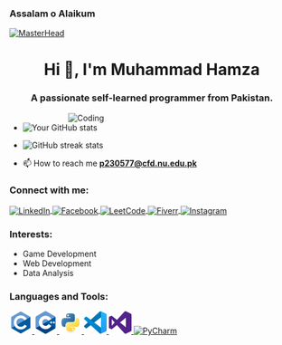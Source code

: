 ### Assalam o Alaikum

[![MasterHead](https://mir-s3-cdn-cf.behance.net/project_modules/fs/54b6c068097599.5b50bca476b9b.gif)](https://hamzza07x.io)
<h1 align="center">Hi 👋, I'm Muhammad Hamza</h1>
<h3 align="center">A passionate self-learned programmer from Pakistan.</h3>
<img align="right" alt="Coding" width="400" src="https://camo.githubusercontent.com/4d9f5ecceb711eec6e2018f38a5677dc657c9738d4a65ba3b928c41c0a45b439/68747470733a2f2f6d69726f2e6d656469756d2e636f6d2f6d61782f313336302f302a37513379765349765f7430696f4a2d5a2e676966">

- ![Your GitHub stats](https://github-readme-stats.vercel.app/api?username=hamzza07x&show_icons=true&theme=radical)
- ![GitHub streak stats](https://github-readme-streak-stats.herokuapp.com/?user=hamzza07x&theme=radical)

- 📫 How to reach me **p230577@cfd.nu.edu.pk**

<h3 align="left">Connect with me:</h3>
<p align="left">
  <a href="https://www.linkedin.com/in/muhammad-hamza-b254a0292" target="blank">
    <img align="center" src="https://raw.githubusercontent.com/rahuldkjain/github-profile-readme-generator/master/src/images/icons/Social/linked-in-alt.svg" alt="LinkedIn" height="30" width="40" />
  </a>
  <a href="https://www.facebook.com/hafmtmzi?mibextid=zbwkwl" target="blank">
    <img align="center" src="https://raw.githubusercontent.com/rahuldkjain/github-profile-readme-generator/master/src/images/icons/Social/facebook.svg" alt="Facebook" height="30" width="40" />
  </a>
  <a href="https://www.leetcode.com/hamzza07x" target="blank">
    <img align="center" src="https://raw.githubusercontent.com/rahuldkjain/github-profile-readme-generator/master/src/images/icons/Social/leet-code.svg" alt="LeetCode" height="30" width="40" />
  </a>
  <a href="https://www.fiverr.com/ham_zza" target="blank">
    <img align="center" src="https://encrypted-tbn0.gstatic.com/images?q=tbn:ANd9GcT3Cpx0-4GyPNTT06JUFrqz9tGBaPOZPfc7gw&s" alt="Fiverr" height="30" width="40" />
  </a>
  <a href="https://www.instagram.com/9h0st41" target="blank">
    <img align="center" src="https://upload.wikimedia.org/wikipedia/commons/9/95/Instagram_logo_2022.svg" alt="Instagram" height="30" width="40" />
  </a>
</p>

<h3 align="left">Interests:</h3>
<ul>
  <li>Game Development</li>
  <li>Web Development</li>
  <li>Data Analysis</li>
</ul>

<h3 align="left">Languages and Tools:</h3>
<p align="left"> 
  <a href="https://www.cprogramming.com/" target="_blank" rel="noreferrer">
    <img src="https://raw.githubusercontent.com/devicons/devicon/master/icons/c/c-original.svg" alt="C" width="40" height="40"/> 
  </a>
  <a href="https://www.w3schools.com/cpp/" target="_blank" rel="noreferrer">
    <img src="https://raw.githubusercontent.com/devicons/devicon/master/icons/cplusplus/cplusplus-original.svg" alt="C++" width="40" height="40"/> 
  </a>
  <a href="https://www.python.org" target="_blank" rel="noreferrer">
    <img src="https://raw.githubusercontent.com/devicons/devicon/master/icons/python/python-original.svg" alt="Python" width="40" height="40"/> 
  </a> 
  <a href="https://code.visualstudio.com/" target="_blank" rel="noreferrer">
    <img src="https://raw.githubusercontent.com/devicons/devicon/master/icons/vscode/vscode-original.svg" alt="VS Code" width="40" height="40"/> 
  </a> 
  <a href="https://visualstudio.microsoft.com/" target="_blank" rel="noreferrer">
    <img src="https://raw.githubusercontent.com/devicons/devicon/master/icons/visualstudio/visualstudio-plain.svg" alt="Visual Studio" width="40" height="40"/> 
  </a> 
  <a href="https://www.jetbrains.com/pycharm/" target="_blank" rel="noreferrer">
    <img src="https://resources.jetbrains.com/storage/products/pycharm/img/meta/pycharm_logo_300x300.png" alt="PyCharm" width="40" height="40"/> 
  </a> 
</p>

